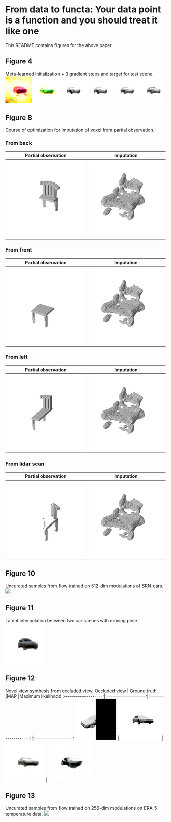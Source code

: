 # From data to functa: Your data point is a function and you should treat it like one

This README contains figures for the above paper.

## Figure 4
Meta-learned initialization + 3 gradient steps and target for test scene.
![](./figures/meta-learning-visualization-4-step-scene-gif.gif)

## Figure 8
Course of optimization for imputation of voxel from partial observation.

### From back
Partial observation        |  Imputation
:-------------------------:|:-------------------------:
![](./figures/voxel-imputation-back.png)  |  ![](./figures/voxel-imputation-front-from-back.gif)

### From front
Partial observation        |  Imputation
:-------------------------:|:-------------------------:
![](./figures/voxel-imputation-front.png)  |  ![](./figures/voxel-imputation-back-from-front.gif)

### From left
Partial observation        |  Imputation
:-------------------------:|:-------------------------:
![](./figures/voxel-imputation-left.png)  |  ![](./figures/voxel-imputation-right-from-left.gif)

### From lidar scan
Partial observation        |  Imputation
:-------------------------:|:-------------------------:
![](./figures/voxel-imputation-lidar-x.png)  |  ![](./figures/voxel-imputation-lidar-x.gif)


## Figure 10
Uncurated samples from flow trained on 512-dim modulations of SRN-cars.
![](./figures/car-flow-samples-512-gif.gif)

## Figure 11
Latent interpolation between two car scenes with moving pose.
![](./figures/car-flow-latent-interpolation-512-gif.gif)

## Figure 12
Novel view synthesis from occluded view.
Occluded view        |  Ground truth       |MAP                  |Maximum likelihood
:-------------------:|:-------------------:|:-------------------:|:-------------------:
![](./figures/novel-view-synthesis-car-masked.png) | ![](./figures/novel-view-synthesis-car-target.gif) | ![](./figures/novel-view-synthesis-car-mask-gif.gif)| ![](./figures/novel-view-synthesis-car-mask-no-prior-gif.gif)


## Figure 13
Uncurated samples from flow trained on 256-dim modulations on ERA-5 temperature data.
![](./figures/era5-flow-samples-256-gif.gif)


